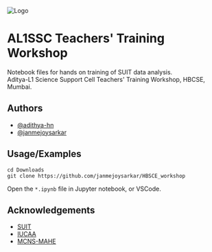
![Logo](https://suit.iucaa.in/sites/default/files/top_banner_compressed_2_1.png)


# AL1SSC Teachers' Training Workshop

Notebook files for hands on training of SUIT data analysis.\
Aditya-L1 Science Support Cell Teachers' Training Workshop, HBCSE, Mumbai.


## Authors

- [@adithya-hn](https://github.com/adithya-hn)
- [@janmejoysarkar](https://github.com/janmejoysarkar)


## Usage/Examples

```shell
cd Downloads
git clone https://github.com/janmejoysarkar/HBSCE_workshop
```
Open the `*.ipynb` file in Jupyter notebook, or VSCode.

## Acknowledgements

 - [SUIT](https://suit.iucaa.in)
 - [IUCAA](https://www.iucaa.in)
 - [MCNS-MAHE](https://www.manipal.edu/mcns-manipal.html)


